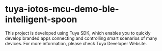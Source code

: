 # tuya-iotos-mcu-demo-ble-intelligent-spoon
This project is developed using Tuya SDK, which enables you to quickly develop branded apps connecting and controlling smart scenarios of many devices. For more information, please check Tuya Developer Website.
